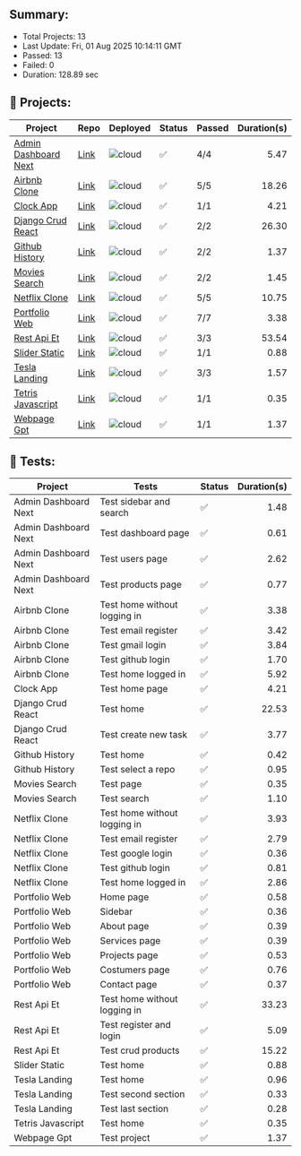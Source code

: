 
## Summary:
<p><ul>
            <li><span>Total Projects: 13</span></li>
            <li><span>Last Update: Fri, 01 Aug 2025 10:14:11 GMT</span></li>
            <li><span>Passed: 13</span></li>
            <li><span>Failed: 0</span></li>
            <li><span>Duration: 
              128.89 sec
            </span></li>
          </ul></p>
  

## 📝 Projects:
<table>
            <thead>
              <tr>
                <th>Project</th>
                <th>Repo</th>
                <th>Deployed</th>
                <th>Status</th>
                <th>Passed</th>
                <th>Duration(s)</th>
              </tr>
            </thead>
            <tbody>
              <tr>
                    <td><a href="https://admin-dashboard-next-roan.vercel.app">Admin Dashboard Next</a></td>
                    <td><a href="https://github.com/wrujel/admin-dashboard-next">Link</a></td>
                    <td><img src="https://img.shields.io/badge/Vercel-000000?style=for-the-badge&logo=vercel&logoColor=white" alt="cloud"/></td>
                    <td>✅</td>
                    <td>4/4</td>
                    <td align='right'>5.47</td>
                  </tr><tr>
                    <td><a href="https://rental-app-delta.vercel.app">Airbnb Clone</a></td>
                    <td><a href="https://github.com/wrujel/airbnb-clone">Link</a></td>
                    <td><img src="https://img.shields.io/badge/Vercel-000000?style=for-the-badge&logo=vercel&logoColor=white" alt="cloud"/></td>
                    <td>✅</td>
                    <td>5/5</td>
                    <td align='right'>18.26</td>
                  </tr><tr>
                    <td><a href="https://clock-app-wrujel.vercel.app">Clock App</a></td>
                    <td><a href="https://github.com/wrujel/clock-app">Link</a></td>
                    <td><img src="https://img.shields.io/badge/Vercel-000000?style=for-the-badge&logo=vercel&logoColor=white" alt="cloud"/></td>
                    <td>✅</td>
                    <td>1/1</td>
                    <td align='right'>4.21</td>
                  </tr><tr>
                    <td><a href="https://django-crud-react.onrender.com">Django Crud React</a></td>
                    <td><a href="https://github.com/wrujel/django-crud-react">Link</a></td>
                    <td><img src="https://img.shields.io/badge/Render-46E3B7?style=for-the-badge&logo=render&logoColor=white" alt="cloud"/></td>
                    <td>✅</td>
                    <td>2/2</td>
                    <td align='right'>26.30</td>
                  </tr><tr>
                    <td><a href="https://github-history.vercel.app">Github History</a></td>
                    <td><a href="https://github.com/wrujel/github-history">Link</a></td>
                    <td><img src="https://img.shields.io/badge/Vercel-000000?style=for-the-badge&logo=vercel&logoColor=white" alt="cloud"/></td>
                    <td>✅</td>
                    <td>2/2</td>
                    <td align='right'>1.37</td>
                  </tr><tr>
                    <td><a href="https://movies-search-five.vercel.app">Movies Search</a></td>
                    <td><a href="https://github.com/wrujel/movies-search">Link</a></td>
                    <td><img src="https://img.shields.io/badge/Vercel-000000?style=for-the-badge&logo=vercel&logoColor=white" alt="cloud"/></td>
                    <td>✅</td>
                    <td>2/2</td>
                    <td align='right'>1.45</td>
                  </tr><tr>
                    <td><a href="https://movies-app-wrujel.vercel.app">Netflix Clone</a></td>
                    <td><a href="https://github.com/wrujel/netflix-clone">Link</a></td>
                    <td><img src="https://img.shields.io/badge/Vercel-000000?style=for-the-badge&logo=vercel&logoColor=white" alt="cloud"/></td>
                    <td>✅</td>
                    <td>5/5</td>
                    <td align='right'>10.75</td>
                  </tr><tr>
                    <td><a href="https://portfolio-web-wrujel.vercel.app">Portfolio Web</a></td>
                    <td><a href="https://github.com/wrujel/portfolio-web">Link</a></td>
                    <td><img src="https://img.shields.io/badge/Vercel-000000?style=for-the-badge&logo=vercel&logoColor=white" alt="cloud"/></td>
                    <td>✅</td>
                    <td>7/7</td>
                    <td align='right'>3.38</td>
                  </tr><tr>
                    <td><a href="https://rest-api-et.onrender.com">Rest Api Et</a></td>
                    <td><a href="https://github.com/wrujel/rest-api-et">Link</a></td>
                    <td><img src="https://img.shields.io/badge/Render-46E3B7?style=for-the-badge&logo=render&logoColor=white" alt="cloud"/></td>
                    <td>✅</td>
                    <td>3/3</td>
                    <td align='right'>53.54</td>
                  </tr><tr>
                    <td><a href="https://ephemeral-zuccutto-49ec06.netlify.app">Slider Static</a></td>
                    <td><a href="https://github.com/wrujel/slider-static">Link</a></td>
                    <td><img src="https://img.shields.io/badge/Netlify-00C7B7?style=for-the-badge&logo=netlify&logoColor=white" alt="cloud"/></td>
                    <td>✅</td>
                    <td>1/1</td>
                    <td align='right'>0.88</td>
                  </tr><tr>
                    <td><a href="https://sage-daffodil-4904c3.netlify.app">Tesla Landing</a></td>
                    <td><a href="https://github.com/wrujel/tesla-landing">Link</a></td>
                    <td><img src="https://img.shields.io/badge/Netlify-00C7B7?style=for-the-badge&logo=netlify&logoColor=white" alt="cloud"/></td>
                    <td>✅</td>
                    <td>3/3</td>
                    <td align='right'>1.57</td>
                  </tr><tr>
                    <td><a href="https://tetris-javascript-pi.vercel.app">Tetris Javascript</a></td>
                    <td><a href="https://github.com/wrujel/tetris-javascript">Link</a></td>
                    <td><img src="https://img.shields.io/badge/Vercel-000000?style=for-the-badge&logo=vercel&logoColor=white" alt="cloud"/></td>
                    <td>✅</td>
                    <td>1/1</td>
                    <td align='right'>0.35</td>
                  </tr><tr>
                    <td><a href="https://webpage-gpt-wrujels-projects.vercel.app/">Webpage Gpt</a></td>
                    <td><a href="https://github.com/wrujel/webpage-gpt">Link</a></td>
                    <td><img src="https://img.shields.io/badge/Vercel-000000?style=for-the-badge&logo=vercel&logoColor=white" alt="cloud"/></td>
                    <td>✅</td>
                    <td>1/1</td>
                    <td align='right'>1.37</td>
                  </tr>
            </tbody>
          </table>
  

## 🎯 Tests:
<table>
            <thead>
              <tr>
                <th>Project</th>
                <th>Tests</th>
                <th>Status</th>
                <th>Duration(s)</th>
              </tr>
            </thead>
            <tbody>
              <tr>
                          <td>Admin Dashboard Next</td>
                          <td>Test sidebar and search</td>
                          <td>✅</td>
                          <td align='right'>1.48</td>
                        </tr><tr>
                          <td>Admin Dashboard Next</td>
                          <td>Test dashboard page</td>
                          <td>✅</td>
                          <td align='right'>0.61</td>
                        </tr><tr>
                          <td>Admin Dashboard Next</td>
                          <td>Test users page</td>
                          <td>✅</td>
                          <td align='right'>2.62</td>
                        </tr><tr>
                          <td>Admin Dashboard Next</td>
                          <td>Test products page</td>
                          <td>✅</td>
                          <td align='right'>0.77</td>
                        </tr><tr>
                          <td>Airbnb Clone</td>
                          <td>Test home without logging in</td>
                          <td>✅</td>
                          <td align='right'>3.38</td>
                        </tr><tr>
                          <td>Airbnb Clone</td>
                          <td>Test email register</td>
                          <td>✅</td>
                          <td align='right'>3.42</td>
                        </tr><tr>
                          <td>Airbnb Clone</td>
                          <td>Test gmail login</td>
                          <td>✅</td>
                          <td align='right'>3.84</td>
                        </tr><tr>
                          <td>Airbnb Clone</td>
                          <td>Test github login</td>
                          <td>✅</td>
                          <td align='right'>1.70</td>
                        </tr><tr>
                          <td>Airbnb Clone</td>
                          <td>Test home logged in</td>
                          <td>✅</td>
                          <td align='right'>5.92</td>
                        </tr><tr>
                          <td>Clock App</td>
                          <td>Test home page</td>
                          <td>✅</td>
                          <td align='right'>4.21</td>
                        </tr><tr>
                          <td>Django Crud React</td>
                          <td>Test home</td>
                          <td>✅</td>
                          <td align='right'>22.53</td>
                        </tr><tr>
                          <td>Django Crud React</td>
                          <td>Test create new task</td>
                          <td>✅</td>
                          <td align='right'>3.77</td>
                        </tr><tr>
                          <td>Github History</td>
                          <td>Test home</td>
                          <td>✅</td>
                          <td align='right'>0.42</td>
                        </tr><tr>
                          <td>Github History</td>
                          <td>Test select a repo</td>
                          <td>✅</td>
                          <td align='right'>0.95</td>
                        </tr><tr>
                          <td>Movies Search</td>
                          <td>Test page</td>
                          <td>✅</td>
                          <td align='right'>0.35</td>
                        </tr><tr>
                          <td>Movies Search</td>
                          <td>Test search</td>
                          <td>✅</td>
                          <td align='right'>1.10</td>
                        </tr><tr>
                          <td>Netflix Clone</td>
                          <td>Test home without logging in</td>
                          <td>✅</td>
                          <td align='right'>3.93</td>
                        </tr><tr>
                          <td>Netflix Clone</td>
                          <td>Test email register</td>
                          <td>✅</td>
                          <td align='right'>2.79</td>
                        </tr><tr>
                          <td>Netflix Clone</td>
                          <td>Test google login</td>
                          <td>✅</td>
                          <td align='right'>0.36</td>
                        </tr><tr>
                          <td>Netflix Clone</td>
                          <td>Test github login</td>
                          <td>✅</td>
                          <td align='right'>0.81</td>
                        </tr><tr>
                          <td>Netflix Clone</td>
                          <td>Test home logged in</td>
                          <td>✅</td>
                          <td align='right'>2.86</td>
                        </tr><tr>
                          <td>Portfolio Web</td>
                          <td>Home page</td>
                          <td>✅</td>
                          <td align='right'>0.58</td>
                        </tr><tr>
                          <td>Portfolio Web</td>
                          <td>Sidebar</td>
                          <td>✅</td>
                          <td align='right'>0.36</td>
                        </tr><tr>
                          <td>Portfolio Web</td>
                          <td>About page</td>
                          <td>✅</td>
                          <td align='right'>0.39</td>
                        </tr><tr>
                          <td>Portfolio Web</td>
                          <td>Services page</td>
                          <td>✅</td>
                          <td align='right'>0.39</td>
                        </tr><tr>
                          <td>Portfolio Web</td>
                          <td>Projects page</td>
                          <td>✅</td>
                          <td align='right'>0.53</td>
                        </tr><tr>
                          <td>Portfolio Web</td>
                          <td>Costumers page</td>
                          <td>✅</td>
                          <td align='right'>0.76</td>
                        </tr><tr>
                          <td>Portfolio Web</td>
                          <td>Contact page</td>
                          <td>✅</td>
                          <td align='right'>0.37</td>
                        </tr><tr>
                          <td>Rest Api Et</td>
                          <td>Test home without logging in</td>
                          <td>✅</td>
                          <td align='right'>33.23</td>
                        </tr><tr>
                          <td>Rest Api Et</td>
                          <td>Test register and login</td>
                          <td>✅</td>
                          <td align='right'>5.09</td>
                        </tr><tr>
                          <td>Rest Api Et</td>
                          <td>Test crud products</td>
                          <td>✅</td>
                          <td align='right'>15.22</td>
                        </tr><tr>
                          <td>Slider Static</td>
                          <td>Test home</td>
                          <td>✅</td>
                          <td align='right'>0.88</td>
                        </tr><tr>
                          <td>Tesla Landing</td>
                          <td>Test home</td>
                          <td>✅</td>
                          <td align='right'>0.96</td>
                        </tr><tr>
                          <td>Tesla Landing</td>
                          <td>Test second section</td>
                          <td>✅</td>
                          <td align='right'>0.33</td>
                        </tr><tr>
                          <td>Tesla Landing</td>
                          <td>Test last section</td>
                          <td>✅</td>
                          <td align='right'>0.28</td>
                        </tr><tr>
                          <td>Tetris Javascript</td>
                          <td>Test home</td>
                          <td>✅</td>
                          <td align='right'>0.35</td>
                        </tr><tr>
                          <td>Webpage Gpt</td>
                          <td>Test project</td>
                          <td>✅</td>
                          <td align='right'>1.37</td>
                        </tr>
            </tbody>
          </table>
  